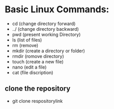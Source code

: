 # Basic Linux Commands:
* cd (change directory forward)
* ../ (change directory backward)
* pwd (present working Directory)
* ls (list of files)
* rm (remove)
* mkdir (create a directory or folder)
* rmdir (romove directory)
* touch (create a new file)
* nano (edit a file)
* cat (file discription)
## clone the repository
* git clone respositorylink

